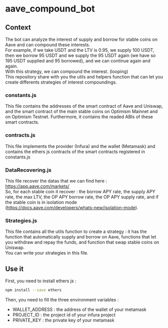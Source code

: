 # aave_compound_bot

## Context
The bot can analyze the interest of supply and borrow for stable coins on Aave and can compound these interests. \
For example, if we take USDT and the LTV is 0.95, we supply 100 USDT, then we borrow 95 USDT and we supply the 95 USDT again (we have so 195 USDT supplied and 95 borrowed), and we can continue again and again. \
With this strategy, we can compound the interest. (looping) \
This repository share with you the utils and helpers function that can let you create differents strategies of interest compoundings.

### constants.js
This file contains the addresses of the smart contract of Aave and Uniswap, and the smart contract of the main stable coins on Optimism Mainnet and on Optimism Testnet. Furthermore, it contains the readed ABIs of these smart contracts.
### contracts.js
This file implements the provider (Infura) and the wallet (Metamask) and contains the ethers js contracts of the smart contracts registered in constants.js
### DataRecovering.js
This file recover the datas that we can find here : https://app.aave.com/markets/ \
So, for each stable coin it recover : the borrow APY rate, the supply APY rate, the max LTV, the OP APY borrow rate, the OP APY supply rate, and if the stable coin is in isolation mode (https://docs.aave.com/developers/whats-new/isolation-mode).
### Strategies.js
This file contains all the utils function to create a strategy : it has the function that automatically supply and borrow on Aave, functions that let you withdraw and repay the funds, and function that swap stable coins on Uniswap. \
You can write your strategies in this file.

## Use it

First, you need to install ethers js :
```bash
npm install --save ethers
```


Then, you need to fill the three environment variables :
- WALLET_ADDRESS : the address of the wallet of your metamask
- PROJECT_ID : the project id of your infura project
- PRIVATE_KEY : the private key of your metamask
